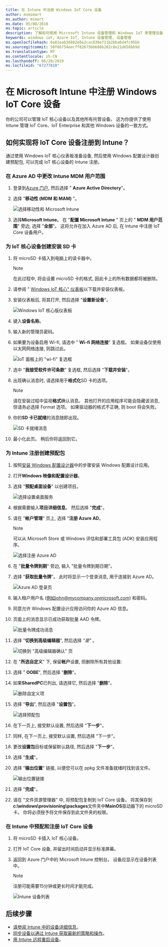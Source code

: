 ```yaml
---
title: 在 Intune 中注册 Windows IoT Core 设备
author: msmimart
ms.author: mimart
ms.date: 05/08/2018
ms.topic: article
description: 了解如何使用 Microsoft Intune 设备管理和 Windows IoT 来管理设备。
keywords: windows iot, Azure IoT, Intune 设备管理, 设备管理
ms.openlocfilehash: 6a82eab36882e6e2cac830e711b2bba6d4fc95bb
ms.sourcegitcommit: 58f66754eecff826756b686b202c8e21d658bb9d
ms.translationtype: MT
ms.contentlocale: zh-CN
ms.lasthandoff: 06/20/2019
ms.locfileid: "67277810"
---
```

# <a name="enrolling-windows-iot-core-devices-in-microsoft-intune"></a>在 Microsoft Intune 中注册 Windows IoT Core 设备

你的公司可以管理 IoT 核心设备以及其他所有托管设备。 这为你提供了使用 Intune 管理 IoT Core、IoT Enterprise 和其他 Windows 设备的一致方式。

## <a name="how-do-i-enroll-an-iot-core-device-into-intune"></a>如何实现将 IoT Core 设备注册到 Intune？

通过使用 Windows IoT 核心仪表板准备设备, 然后使用 Windows 配置设计器创建预配包, 可以完成 IoT 核心设备的 Intune 注册。

### <a name="change-the-intune-mdm-user-scope-in-azure-ad"></a>在 Azure AD 中更改 Intune MDM 用户范围

1. 登录到[Azure 门户](https://portal.azure.com), 然后选择 " **Azure Active Directory**"。
2. 选择 "**移动性 (MDM 和 MAM)** "。

     ![选择移动性和 Microsoft Intune](../media/IntuneDeviceEnrollment/iot-ap-mobility-intune.png)

3. 选择**Microsoft Intune**。 在 "**配置 Microsoft Intune** " 页上的 " **MDM 用户范围**" 旁边, 选择 "**全部**"。 这将允许在加入 Azure AD 后, 在 Intune 中注册 IoT Core 设备用户。

### <a name="create-a-setup-sd-card-for-the-iot-core-device"></a>为 IoT 核心设备创建安装 SD 卡

1. 将 microSD 卡插入到电脑上的读卡器中。
     > [!NOTE]
     > 在此过程中, 将会设置 microSD 卡的格式, 因此卡上的所有数据都将被删除。
2. 请参阅 " [Windows IoT 核心" 仪表板](https://docs.microsoft.com/windows/iot-core/connect-your-device/iotdashboard)以下载并安装仪表板。
3. 安装仪表板后, 将其打开, 然后选择 "**设置新设备**"。

     ![Windows IoT 核心版仪表板](../media/IntuneDeviceEnrollment/IoT-dashboard-my-devices.png)

4. 键入**设备名称**。
5. 输入新的管理员密码。
6. 如果要为设备启用 Wi-fi, 请选中 " **Wi-fi 网络连接**" 复选框。 如果设备仅使用以太网网络连接, 则跳过此。

     ![IoT 面板上的 "wi-fi" 复选框](../media/IntuneDeviceEnrollment/IoT-dashboard-wifi-connection.png)

7. 选中 "**我接受软件许可条款**" 复选框, 然后选择 "**下载并安装**"。
8. 出现确认消息时, 请选择用于**格式化**SD 卡的选项。
     > [!NOTE]
     > 请在安装过程中监视**格式**确认消息。 其他打开的应用程序可能会隐藏该消息, 但请务必选择 Format 选项。 如果驱动器的格式不正确, 则 boot 将会失败。
9. 你的**SD 卡已就绪**的消息随即出现。

     ![SD 卡就绪消息](../media/IntuneDeviceEnrollment/IoT-dashboard-sd-card-ready.png)

10. 最小化此页。  稍后你将返回到它。

### <a name="create-a-provisioning-package-for-intune-enrollment"></a>为 Intune 注册创建预配包

1. 按照[安装 Windows 配置设计器](https://docs.microsoft.com/windows/configuration/provisioning-packages/provisioning-install-icd)中的步骤安装 Windows 配置设计应用。

2. 打开**Windows 映像和配置设计器**。
3. 选择 "**预配桌面设备**" 以创建项目。

     ![选择设置桌面服务](../media/IntuneDeviceEnrollment/iot-wcd-provision-desktop-devices.png)

4. 根据需要输入**项目详细信息**。 然后选择 "**完成**"。
5. 请在 "**帐户管理**" 页上, 选择 "**注册 Azure AD**。
     > [!NOTE]
     > 可以从 Microsoft Store 或 Windows 评估和部署工具包 (ADK) 安装应用程序。

     ![选择注册 Azure AD](../media/IntuneDeviceEnrollment/iot-wcd-enroll-in-azure-ad.png)

6. 在 "**批量令牌到期**" 旁边, 输入 "批量令牌到期日期"。
7. 选择 "**获取批量令牌**"。 此时将显示一个登录消息, 用于连接到 Azure AD。

     ![Azure AD 登录页](../media/IntuneDeviceEnrollment/iot-wcd-sign-in.png)

8. 输入租户用户名 (例如john@mycompany.onmicrosoft.com) 和密码。
9. 同意允许 Windows 配置设计应用访问你的 Azure AD 信息。
10. 页面上的消息显示已成功获取批量 AAD 令牌。

     ![批量令牌成功消息](../media/IntuneDeviceEnrollment/iot-wcd-bulk-token-successful.png)

11. 选择 "**切换到高级编辑器**", 然后选择 *"是"* 。

     ![切换到 "高级编辑器确认" 页](../media/IntuneDeviceEnrollment/iot-wcd-switch-to-advanced-editor.png)

12. 在 "**所选自定义**" 下, 保留**帐户**设置, 但删除所有其他设置:
13. 选择 " **OOBE**", 然后选择 "**删除**"。
14. 如果**SharedPC**已列出, 请选择它, 然后选择 "**删除**"。

     ![删除自定义项](../media/IntuneDeviceEnrollment/iot-wcd-select-customizations.png)

15. 选择 "**导出**", 然后选择 "**设置包**"。

     ![选择预配包](../media/IntuneDeviceEnrollment/iot-wcd-export-provisioning-package.png)

16. 在下一页上, 接受默认设置, 然后选择 "**下一步**"。
17. 同样, 在下一页上, 接受默认设置, 然后选择 "下一步"。
18. 更改**设置包**目标或保留默认路径, 然后选择 "**下一步**"。
19. 选择 "**生成**"。
20. 选择 "**输出位置**" 链接, 以便您可以在 ppkg 文件准备就绪时找到该文件。

     ![输出位置链接](../media/IntuneDeviceEnrollment/iot-wcd-all-done.png)

21. 选择 "**完成**"。
22. 请在 "文件资源管理器" 中, 将预配包复制到 IoT Core 设备。 将其保存到**c:\windows\provisioning\packages**文件夹中**MainOS**驱动器下的 microSD 卡。  你将必须授予将文件保存到此文件夹的权限。

### <a name="provision-and-enroll-the-iot-core-device-in-intune"></a>在 Intune 中预配和注册 IoT Core 设备

1. 将 microSD 卡插入 IoT 核心设备。
2. 打开 IoT Core 设备, 并留出时间启动并显示标准屏幕。
3. 返回到 Azure 门户中的 Microsoft Intune 控制台。 设备应显示在设备列表中。
     > [!NOTE]
     > 注册可能需要15分钟或更长时间才能完成。

     ![Intune 设备列表](../media/IntuneDeviceEnrollment/iot-ap-devices-after-enrollment.png)

## <a name="next-steps"></a>后续步骤

- [请参阅 Intune 中的设备详细信息](https://docs.microsoft.com/intune/device-inventory)。
- [同步设备以通过 Intune 获取最新的策略和操作](https://docs.microsoft.com/intune/device-sync)。
- [用 Intune 远程重启设备](https://docs.microsoft.com/intune/device-restart)。

